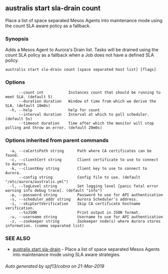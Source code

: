 ## australis start sla-drain count

Place a list of space separated Mesos Agents into maintenance mode using the count SLA aware policy as a fallback.

### Synopsis

Adds a Mesos Agent to Aurora's Drain list. Tasks will be drained using the count SLA policy as a fallback
when a Job does not have a defined SLA policy.

```
australis start sla-drain count [space separated host list] [flags]
```

### Options

```
      --count int           Instances count that should be running to meet SLA. (default 5)
      --duration duration   Window of time from which we derive the SLA. (default 10m0s)
  -h, --help                help for count
      --interval duration   Interval at which to poll scheduler. (default 5s)
      --timeout duration    Time after which the monitor will stop polling and throw an error. (default 20m0s)
```

### Options inherited from parent commands

```
  -a, --caCertsPath string      Path where CA certificates can be found.
  -c, --clientCert string       Client certificate to use to connect to Aurora.
  -k, --clientKey string        Client key to use to connect to Aurora.
      --config string           Config file to use. (default "/etc/aurora/australis.yml")
  -l, --logLevel string         Set logging level [panic fatal error warning info debug trace]. (default "info")
  -p, --password string         Password to use for API authentication
  -s, --scheduler_addr string   Aurora Scheduler's address.
  -i, --skipCertVerification    Skip CA certificate hostname verification.
      --toJSON                  Print output in JSON format.
  -u, --username string         Username to use for API authentication
  -z, --zookeeper string        Zookeeper node(s) where Aurora stores information. (comma separated list)
```

### SEE ALSO

* [australis start sla-drain](australis_start_sla-drain.md)	 - Place a list of space separated Mesos Agents into maintenance mode using SLA aware strategies.

###### Auto generated by spf13/cobra on 21-Mar-2019
